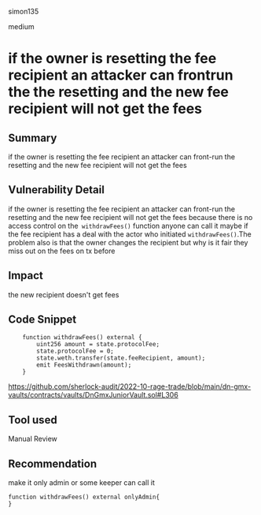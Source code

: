 simon135

medium

# if the owner is resetting the fee recipient   an attacker can frontrun the  the resetting and  the new fee recipient will not get the fees

## Summary
if the owner is resetting the fee recipient   an attacker can front-run the resetting and  the new fee recipient will not get the fees 
## Vulnerability Detail
if the owner is resetting the fee recipient   an attacker can front-run the resetting and  the new fee recipient will not get the fees 
because there is no access control on the` withdrawFees()` function anyone can call it maybe if the fee recipient has a deal with the actor who initiated `withdrawFees()`.The problem also is that the owner changes the recipient but why is it fair they miss out on the fees  on tx before
## Impact
the new recipient doesn't get  fees 
## Code Snippet
```solidity 
    function withdrawFees() external {
        uint256 amount = state.protocolFee;
        state.protocolFee = 0;
        state.weth.transfer(state.feeRecipient, amount);
        emit FeesWithdrawn(amount);
    }
```
https://github.com/sherlock-audit/2022-10-rage-trade/blob/main/dn-gmx-vaults/contracts/vaults/DnGmxJuniorVault.sol#L306
## Tool used

Manual Review

## Recommendation
make it only admin or some keeper  can call it 
```solidity
function withdrawFees() external onlyAdmin{
}

```